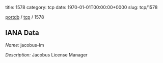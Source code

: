 title: 1578
category: tcp
date: 1970-01-01T00:00:00+0000
slug: tcp/1578

[portdb](/) / [tcp](/category/tcp.html) / 1578


## IANA Data

_Name:_ jacobus-lm

_Description:_ Jacobus License Manager

